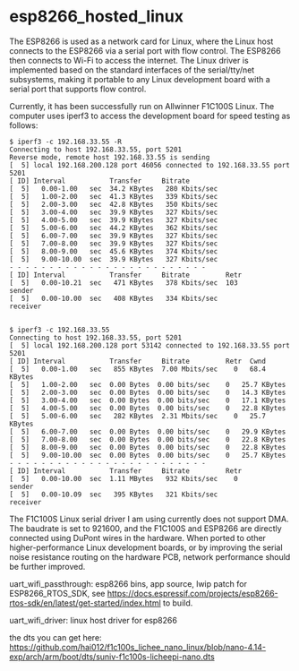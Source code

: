 # esp8266_hosted_linux




The ESP8266 is used as a network card for Linux, where the Linux host connects to the ESP8266 via a serial port with flow control. The ESP8266 then connects to Wi-Fi to access the internet. The Linux driver is implemented based on the standard interfaces of the serial/tty/net subsystems, making it portable to any Linux development board with a serial port that supports flow control.



Currently, it has been successfully run on Allwinner F1C100S Linux. The computer uses iperf3 to access the development board for speed testing as follows:

```
$ iperf3 -c 192.168.33.55 -R
Connecting to host 192.168.33.55, port 5201
Reverse mode, remote host 192.168.33.55 is sending
[  5] local 192.168.200.128 port 46056 connected to 192.168.33.55 port 5201
[ ID] Interval           Transfer     Bitrate
[  5]   0.00-1.00   sec  34.2 KBytes   280 Kbits/sec
[  5]   1.00-2.00   sec  41.3 KBytes   339 Kbits/sec
[  5]   2.00-3.00   sec  42.8 KBytes   350 Kbits/sec
[  5]   3.00-4.00   sec  39.9 KBytes   327 Kbits/sec
[  5]   4.00-5.00   sec  39.9 KBytes   327 Kbits/sec
[  5]   5.00-6.00   sec  44.2 KBytes   362 Kbits/sec
[  5]   6.00-7.00   sec  39.9 KBytes   327 Kbits/sec
[  5]   7.00-8.00   sec  39.9 KBytes   327 Kbits/sec
[  5]   8.00-9.00   sec  45.6 KBytes   374 Kbits/sec
[  5]   9.00-10.00  sec  39.9 KBytes   327 Kbits/sec
- - - - - - - - - - - - - - - - - - - - - - - - -
[ ID] Interval           Transfer     Bitrate         Retr
[  5]   0.00-10.21  sec   471 KBytes   378 Kbits/sec  103             sender
[  5]   0.00-10.00  sec   408 KBytes   334 Kbits/sec                  receiver


$ iperf3 -c 192.168.33.55
Connecting to host 192.168.33.55, port 5201
[  5] local 192.168.200.128 port 53142 connected to 192.168.33.55 port 5201
[ ID] Interval           Transfer     Bitrate         Retr  Cwnd
[  5]   0.00-1.00   sec   855 KBytes  7.00 Mbits/sec    0   68.4 KBytes
[  5]   1.00-2.00   sec  0.00 Bytes  0.00 bits/sec    0   25.7 KBytes
[  5]   2.00-3.00   sec  0.00 Bytes  0.00 bits/sec    0   14.3 KBytes
[  5]   3.00-4.00   sec  0.00 Bytes  0.00 bits/sec    0   17.1 KBytes
[  5]   4.00-5.00   sec  0.00 Bytes  0.00 bits/sec    0   22.8 KBytes
[  5]   5.00-6.00   sec   282 KBytes  2.31 Mbits/sec    0   25.7 KBytes
[  5]   6.00-7.00   sec  0.00 Bytes  0.00 bits/sec    0   29.9 KBytes
[  5]   7.00-8.00   sec  0.00 Bytes  0.00 bits/sec    0   22.8 KBytes
[  5]   8.00-9.00   sec  0.00 Bytes  0.00 bits/sec    0   22.8 KBytes
[  5]   9.00-10.00  sec  0.00 Bytes  0.00 bits/sec    0   25.7 KBytes
- - - - - - - - - - - - - - - - - - - - - - - - -
[ ID] Interval           Transfer     Bitrate         Retr
[  5]   0.00-10.00  sec  1.11 MBytes   932 Kbits/sec    0             sender
[  5]   0.00-10.09  sec   395 KBytes   321 Kbits/sec                  receiver
```



The F1C100S Linux serial driver I am using currently does not support DMA. The baudrate is set to 921600, and the F1C100S and ESP8266 are directly connected using DuPont wires in the hardware. When ported to other higher-performance Linux development boards, or by improving the serial noise resistance routing on the hardware PCB, network performance should be further improved.


uart_wifi_passthrough: esp8266 bins, app source, lwip patch for ESP8266_RTOS_SDK, see https://docs.espressif.com/projects/esp8266-rtos-sdk/en/latest/get-started/index.html to build.

uart_wifi_driver: linux host driver for esp8266

the dts you can get here: https://github.com/hai012/f1c100s_lichee_nano_linux/blob/nano-4.14-exp/arch/arm/boot/dts/suniv-f1c100s-licheepi-nano.dts
